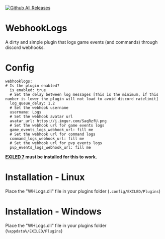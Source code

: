 [![Github All Releases](https://img.shields.io/github/downloads/xRoier/WHLogs/total?color=blueviolet&style=for-the-badge)]()
# WebhookLogs
A dirty and simple plugin that logs game events (and commands) through discord webhooks.

# Config
```
webhooklogs:
# Is the plugin enabled?
  is_enabled: true
  # Set the delay between log messages [This is the minimum, if this number is lower the plugin will not load to avoid discord ratelimit]
  log_queue_delay: 1.2
  # Set the webhook username
  username: Logs
  # Set the webhook avatar url
  avatar_url: https://i.imgur.com/SaqRzfU.png
  # Set the webhook url for game events logs
  game_events_logs_webhook_url: fill me
  # Set the webhook url for command logs
  command_logs_webhook_url: fill me
  # Set the webhook url for pvp events logs
  pvp_events_logs_webhook_url: fill me
```

**[EXILED 7](https://github.com/Exiled-Team/EXILED/releases/tag/7.2.0) must be installed for this to work.**

# Installation - Linux

Place the "WHLogs.dll" file in your plugins folder (``.config/EXILED/Plugins``)

# Installation - Windows

Place the "WHLogs.dll" file in your plugins folder (``%appdata%/EXILED/Plugins``)
